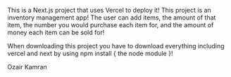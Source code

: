 This is a Next.js project that uses Vercel to deploy it!
This project is an inventory management app! The user can add items, the amount of that item, the number you would purchase each item for, and the amount of money each item can be sold for!

When downloading this project you have to download everything including vercel and next by using npm install { the node module }!

Ozair Kamran
